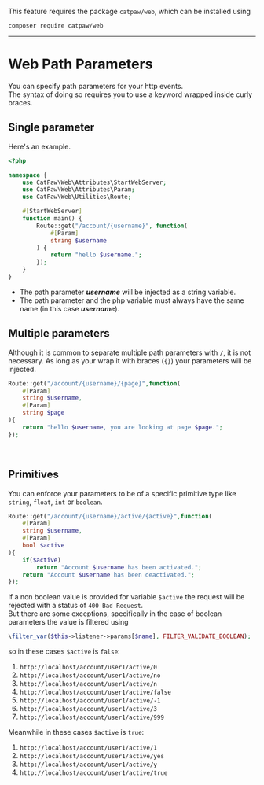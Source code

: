 This feature requires the package `catpaw/web`, which can be installed using<br/>
```
composer require catpaw/web
```
<hr/>

# Web Path Parameters

You can specify path parameters for your http events.<br />
The syntax of doing so requires you to use a keyword wrapped inside curly braces.

## Single parameter

Here's an example.

```php
<?php

namespace {
    use CatPaw\Web\Attributes\StartWebServer;
    use CatPaw\Web\Attributes\Param;
    use CatPaw\Web\Utilities\Route;

    #[StartWebServer]
    function main() {
        Route::get("/account/{username}", function(
            #[Param]
            string $username
        ) {
            return "hello $username.";
        });
    }
}
```

- The path parameter _**username**_ will be injected as a string variable.
- The path parameter and the php variable must always have the same name (in this case _**username**_).
  <br/>

## Multiple parameters

Although it is common to separate multiple path parameters with `/`, it is not necessary. 
As long as your wrap it with braces (`{}`) your parameters will be injected.

```php
Route::get("/account/{username}/{page}",function(
    #[Param]
    string $username,
    #[Param]
    string $page
){
    return "hello $username, you are looking at page $page.";
});
```

<br />

## Primitives

You can enforce your parameters to be of a specific primitive type like ```string```, ```float```, ```int```
or ```boolean```.

```php
Route::get("/account/{username}/active/{active}",function(
    #[Param]
    string $username,
    #[Param]
    bool $active
){
    if($active)
        return "Account $username has been activated.";
    return "Account $username has been deactivated.";
});
```

If a non boolean value is provided for variable ```$active``` the request will be rejected with a status
of ```400 Bad Request```.<br />
But there are some exceptions, specifically in the case of boolean parameters the value is filtered using

```php
\filter_var($this->listener->params[$name], FILTER_VALIDATE_BOOLEAN);
```

so in these cases ```$active``` is ```false```:

1. ```http://localhost/account/user1/active/0```
1. ```http://localhost/account/user1/active/no```
1. ```http://localhost/account/user1/active/n```
1. ```http://localhost/account/user1/active/false```
1. ```http://localhost/account/user1/active/-1```
1. ```http://localhost/account/user1/active/3```
1. ```http://localhost/account/user1/active/999```

Meanwhile in these cases ```$active``` is ```true```:

1. ```http://localhost/account/user1/active/1```
1. ```http://localhost/account/user1/active/yes```
1. ```http://localhost/account/user1/active/y```
1. ```http://localhost/account/user1/active/true```
